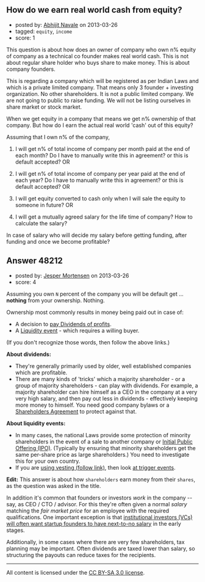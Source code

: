 ## How do we earn real world cash from equity?

- posted by: [Abhijit Navale](https://stackexchange.com/users/-1/18371-abhijit-navale) on 2013-03-26
- tagged: `equity`, `income`
- score: 1

This question is about how does an owner of company who own n% equity of company as a technical co founder makes real world cash. This is not about regular share holder who buys share to make money. This is about company founders.

This is regarding a company which will be registered as per Indian Laws and which is a private limited company. That means only 3 founder + investing organization. No other shareholders. It is not a public limited company. We are not going to public to raise funding. We will not be listing ourselves in share market or stock market.

When we get equity in a company that means we get n% ownership of that company.
But how do I earn the actual real world 'cash' out of this equity?

Assuming that I own n% of the company,

1. I will get n% of total income of company per month paid at the end of each month? Do I have to manually write this in agreement? or this is default accepted? OR

2. I will get n% of total income of company per year paid at the end of each year? Do I have to manually write this in agreement? or this is default accepted? OR

3. I will get equity converted to cash only when I will sale the equity to someone in future? OR

4. I will get a mutually agreed salary for the life time of company? How to calculate the salary?

In case of salary who will decide my salary before getting funding, after funding and once we become profitable?


## Answer 48212

- posted by: [Jesper Mortensen](https://stackexchange.com/users/-1/1261-jesper-mortensen) on 2013-03-26
- score: 4

<p>Assuming you own <code>N</code> percent of the company you will be default get ... <strong>nothing</strong> from your ownership. Nothing.</p>

<p>Ownership most commonly results in money being paid out in case of:</p>

<ul>
<li>A decision to <a href="http://en.wikipedia.org/wiki/Dividend" rel="nofollow">pay Dividends of profits</a>.</li>
<li>A <a href="http://en.wikipedia.org/wiki/Liquidity_event" rel="nofollow">Liquidity event</a> - which requires a willing buyer.</li>
</ul>

<p>(If you don't recognize those words, then follow the above links.)</p>

<p><strong>About dividends:</strong></p>

<ul>
<li>They're generally primarily used by older, well established companies which are profitable. </li>
<li>There are many kinds of 'tricks' which a majority shareholder - or a group of majority shareholders - can play with dividends. For example, a majority shareholder can hire himself as a CEO in the company at a very very high salary, and then pay out less in dividends - effectively keeping more money to himself. You need good company bylaws or a <a href="http://en.wikipedia.org/wiki/Shareholders_agreement" rel="nofollow">Shareholders Agreement</a> to protect against that.</li>
</ul>

<p><strong>About liquidity events:</strong></p>

<ul>
<li>In many cases, the national Laws provide some protection of minority shareholders in the event of a sale to another company or <a href="http://en.wikipedia.org/wiki/IPO" rel="nofollow">Initial Public Offering (IPO)</a>. (Typically by ensuring that minority shareholders get the same per-share price as large shareholders.) You need to investigate this for your own country.</li>
<li>If you are <a href="http://answers.onstartups.com/questions/tagged/vesting">using vesting (follow link)</a>, then look <a href="http://www.feld.com/wp/archives/2005/05/term-sheet-vesting.html" rel="nofollow">at trigger events</a>.</li>
</ul>

<p><strong>Edit:</strong> This answer is about how <code>shareholders</code> earn money from their <code>shares</code>, as the question was asked in the title.</p>

<p>In addition it's common that founders or investors <em>work</em> in the company -- say, as CEO / CTO / advisor. For this they're often given a normal <em>salary</em> matching the <em>fair market price</em> for an employee with the required qualifications. One important exception is that <a href="http://answers.onstartups.com/questions/2637/how-you-decide-your-salary-for-your-startup-after-getting-funding">institutional investors (VCs) will often want startup founders to have next-to-no salary</a> in the early stages.</p>

<p>Additionally, in some cases where there are very few shareholders, tax planning may be important. Often dividends are taxed lower than salary, so structuring the payouts can  reduce taxes for the recipients.</p>




---

All content is licensed under the [CC BY-SA 3.0 license](https://creativecommons.org/licenses/by-sa/3.0/).
